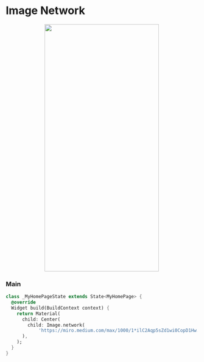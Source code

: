 # Image Network
<p align="center">
<img src="https://docs.google.com/uc?id=16wfAz2b4zZTTIjq-p_HytriZYkMMnf_z" height="649" width="300">
</p>

### Main
```dart
class _MyHomePageState extends State<MyHomePage> {
  @override
  Widget build(BuildContext context) {
    return Material(
      child: Center(
        child: Image.network(
            'https://miro.medium.com/max/1000/1*ilC2Aqp5sZd1wi0CopD1Hw.png'),
      ),
    );
  }
}
```
